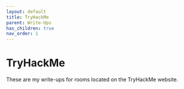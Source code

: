 ```yaml
---
layout: default
title: TryHackMe
parent: Write-Ups
has_children: true
nav_order: 1
---
```



# TryHackMe

These are my write-ups for rooms located on the TryHackMe website.